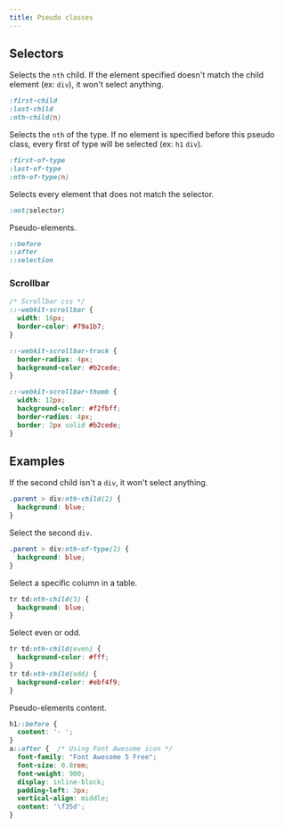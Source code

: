 ```yaml
---
title: Pseudo classes
---
```


## Selectors

Selects the `nth` child.
If the element specified doesn't match the child element (ex: `div`),
it won't select anything.

```css
:first-child
:last-child
:nth-child(n)
```

Selects the `nth` of the type.
If no element is specified before this pseudo class,
every first of type will be selected (ex: `h1` `div`).

```css
:first-of-type
:last-of-type
:nth-of-type(n)
```

Selects every element that does not match the selector.

```css
:not(selector)
```

Pseudo-elements.

```css
::before
::after
::selection
```

### Scrollbar

```css
/* Scrollbar css */
::-webkit-scrollbar {
  width: 16px;
  border-color: #79a1b7;
}

::-webkit-scrollbar-track {
  border-radius: 4px;
  background-color: #b2cede;
}

::-webkit-scrollbar-thumb {
  width: 12px;
  background-color: #f2fbff;
  border-radius: 4px;
  border: 2px solid #b2cede;
}
```

## Examples

If the second child isn't a `div`, it won't select anything.

```css
.parent > div:nth-child(2) {
  background: blue;
}
```

Select the second `div`.

```css
.parent > div:nth-of-type(2) {
  background: blue;
}
```

Select a specific column in a table.

```css
tr td:nth-child(3) {
  background: blue;
}
```

Select even or odd.

```css
tr td:nth-child(even) {
  background-color: #fff;
}
tr td:nth-child(odd) {
  background-color: #ebf4f9;
}
```

Pseudo-elements content.

```css
h1::before {
  content: '- ';
}
a::after {  /* Using Font Awesome icon */
  font-family: "Font Awesome 5 Free";
  font-size: 0.8rem;
  font-weight: 900;
  display: inline-block;
  padding-left: 3px;
  vertical-align: middle;
  content: '\f35d';
}
```
